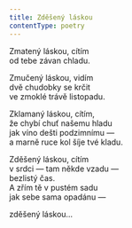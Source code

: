 ```yaml
---
title: Zděšený láskou
contentType: poetry
---
```


Zmatený láskou, cítím  
od tebe závan chladu.

Zmučený láskou, vidím  
dvě chudobky se krčit  
ve zmoklé trávě listopadu.

Zklamaný láskou, cítím,  
že chybí chuť našemu hladu  
jak víno dešti podzimnímu —  
a marně ruce kol šíje tvé kladu.

Zděšený láskou, cítím  
v srdci — tam někde vzadu —  
bezlistý čas.  
A zřím tě v pustém sadu  
jak sebe sama opadánu —

zděšený láskou…
